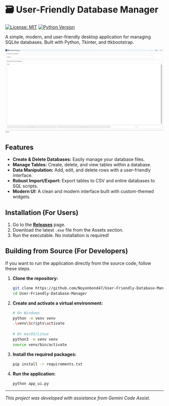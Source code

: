 # 🗃️ User-Friendly Database Manager

[![License: MIT](https://img.shields.io/badge/License-MIT-yellow.svg)](https://opensource.org/licenses/MIT)
[![Python Version](https://img.shields.io/badge/python-3.7%2B-blue.svg)](https://www.python.org/)

A simple, modern, and user-friendly desktop application for managing SQLite databases. Built with Python, Tkinter, and ttkbootstrap.

![App Screenshot](assets/app-screenshot.png)

## Features

- **Create & Delete Databases:** Easily manage your database files.
- **Manage Tables:** Create, delete, and view tables within a database.
- **Data Manipulation:** Add, edit, and delete rows with a user-friendly interface.
- **Robust Import/Export:** Export tables to CSV and entire databases to SQL scripts.
- **Modern UI:** A clean and modern interface built with custom-themed widgets.

## Installation (For Users)

1.  Go to the [**Releases**](https://github.com/Noyonbond47/User-Friendly-Database-Manager/releases) page.
2.  Download the latest `.exe` file from the Assets section.
3.  Run the executable. No installation is required!

## Building from Source (For Developers)

If you want to run the application directly from the source code, follow these steps.

1.  **Clone the repository:**
    ```bash
    git clone https://github.com/Noyonbond47/User-Friendly-Database-Manager.git
    cd User-Friendly-Database-Manager
    ```

2.  **Create and activate a virtual environment:**
    ```bash
    # On Windows
    python -m venv venv
    .\venv\Scripts\activate

    # On macOS/Linux
    python3 -m venv venv
    source venv/bin/activate
    ```

3.  **Install the required packages:**
    ```bash
    pip install -r requirements.txt
    ```

4.  **Run the application:**
    ```bash
    python app_ui.py
    ```

---
*This project was developed with assistance from Gemini Code Assist.*
